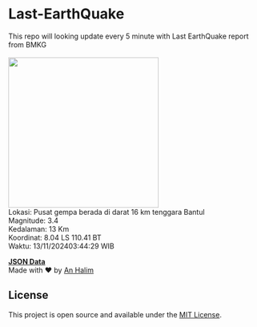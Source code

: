 # Last-EarthQuake
This repo will looking update every 5 minute with Last EarthQuake report from BMKG
<br>
<br>
<img src="https://static.bmkg.go.id/20241113034429.mmi.jpg" width="300"/>
<br>
Lokasi: Pusat gempa berada di darat 16 km tenggara Bantul <br>
Magnitude: 3.4 <br>
Kedalaman: 13 Km <br>
Koordinat: 8.04 LS 110.41 BT <br>
Waktu: 13/11/202403:44:29 WIB <br>

<a href="./data/data.json">**JSON Data**</a>
<br>
Made with ❤️ by <a href="https://github.com/an-halim">An Halim</a>
## License

This project is open source and available under the [MIT License](LICENSE).
